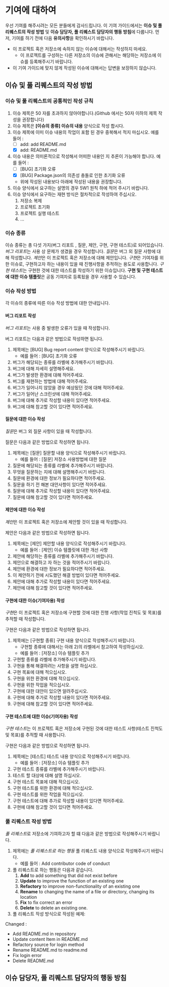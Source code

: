 # 기여에 대하여

우선 기여를 해주시려는 모든 분들에게 감사드립니다. 이 기여 가이드에서는 **이슈 및 풀 리퀘스트의 작성 방법** 및 **이슈 담당자, 풀 리퀘스트 담당자의 행동 방침**에 다룹니다. 먼저, 기여를 하기 전에 다음 **유의사항**을 확인하시기 바랍니다.

- 이 프로젝트 혹은 저장소에 속하지 않는 이슈에 대해서는 작성하지 마세요.
   - 이 프로젝트를 구성하는 다른 저장소의 이슈에 관해서는 해당하는 저장소에 이슈를 등록해주시기 바랍니다.
- 이 기여 가이드에 맞지 않게 작성된 이슈에 대해서는 답변을 보장하지 않습니다.

## 이슈 및 풀 리퀘스트의 작성 방법

### 이슈 및 풀 리퀘스트의 공통적인 작성 규칙

1) 이슈 제목은 50 자를 초과하지 않아야합니다.(Github 에서는 50자 이하의 제목 작성을 권장합니다)
2) 이슈 제목은 **[이슈의 종류] 이슈의 내용** 양식으로 작성 합시다.
3) 이슈 제목에 이미 이슈 내용의 작업이 포함 된 경우 중복해서 적지 마십시오. 예를 들어 :
   - [ ] add: add README.md
   - [x] add: README.md
5) 이슈 내용은 의미론적으로 작성해서 어떠한 내용인 지 추론이 가능해야 합니다. 예를 들어 :  
   - [ ] [BUG] 초기화 오류
   - [x] [BUG] Package.json의 의존성 충돌로 인한 초기화 오류  
   - 위에 작성된 내용보다 아래에 작성된 내용을 권장합니다.
6) 이슈 양식에서 요구하는 설명의 경우 5W1 원칙 하에 적어 주시기 바랍니다.
7) 이슈 양식에서 요구하는 재현 방식은 절차적으로 작성하여 주십시오.
   1) 저장소 복제
   2) 프로젝트 초기화
   3) 프로젝트 실행 테스트
   4) ...

### 이슈 종류

이슈 종류는 총 다섯 가지(버그 리포트 , 질문, 제안, 구현, 구현 테스트)로 되어있습니다. *버그 리포트*는 사용 상 문제가 생겼을 경우 작성합니다. *질문*은 버그 외 질문 사항에 대해 작성합니다. *제안*은 이 프로젝트 혹은 저장소에 대해 제안입니다. *구현*은 기여자를 위한 이슈로, 구현하고자 하는 내용이 있을 때 진행사항을 추적하는 용도로 사용합니다. *구현 테스트*는 구현한 것에 대한 테스트를 작성하기 위한 이슈입니다. **구현 및 구현 테스트에 대한 이슈 템플릿**은 공동 기여자로 등록됬을 경우 사용할 수 있습니다.

### 이슈 작성 방법

각 이슈의 종류에 따른 이슈 작성 방법에 대한 안내입니다.

#### 버그 리포트 작성

*버그 리포트*는 사용 중 발생한 오류가 있을 때 작성합니다. 

버그 리포트는 다음과 같은 방법으로 작성하면 됩니다.

1) 제목에는 [BUG] Bug report content 양식으로 작성해주시기 바랍니다.
   - 예를 들어 : [BUG] 초기화 오류
2) 버그가 해당되는 종류를 라벨에 추가해주시기 바랍니다.
3) 버그에 대해 자세히 설명해주세요.
5) 버그가 발생한 환경에 대해 적어주세요.
6) 버그를 재현하는 방법에 대해 적어주세요.
7) 버그가 일어나지 않았을 경우 예상됬던 것에 대해 적어주세요.
8) 버그가 일어난 스크린샷에 대해 적어주세요.
9) 버그에 대해 추가로 작성할 내용이 있다면 적어주세요.
10) 버그에 대해 참고할 것이 있다면 적어주세요.

#### 질문에 대한 이슈 작성

*질문*은 버그 외 질문 사항이 있을 때 작성합니다.

질문은 다음과 같은 방법으로 작성하면 됩니다.

1) 제목에는 [질문] 질문할 내용 양식으로 작성해주시기 바랍니다.
   - 예를 들어 : [질문] 저장소 사용방법에 대한 질문
2) 질문에 해당되는 종류를 라벨에 추가해주시기 바랍니다.
3) 무엇을 질문하는 지에 대해 설명해주시기 바랍니다.
4) 질문에 환경에 대한 정보가 필요하다면 적어주세요.
5) 질문을 하기 전 해본 대안사항이 있다면 적어주세요.
6) 질문에 대해 추가로 작성할 내용이 있다면 적어주세요.
7) 질문에 대해 참고할 것이 있다면 적어주세요.

#### 제안에 대한 이슈 작성 

*제안*은 이 프로젝트 혹은 저장소에 제안할 것이 있을 때 작성합니다.

제안은 다음과 같은 방법으로 작성하면 됩니다.

1) 제목에는 [제안] 제안할 내용 양식으로 작성해주시기 바랍니다.
   - 예를 들어 : [제안] 이슈 템플릿에 대한 개선 사항
2) 제안에 해당하는 종류를 라벨에 추가해주시기 바랍니다.
3) 제안으로 해결하고 자 하는 것을 적어주시기 바랍니다.
4) 제안에 환경에 대한 정보가 필요하다면 적어주세요.
5) 이 제안하기 전에 시도했던 해결 방법이 있다면 적어주세요.
6) 제안에 대해 추가로 작성할 내용이 있다면 적어주세요.
7) 제안에 대해 참고할 것이 있다면 적어주세요.

#### 구현에 대한 이슈(기여자용) 작성

*구현*은 이 프로젝트 혹은 저장소에 구현할 것에 대한 진행 사항(작업 진척도 및 목표)를 추적할 때 작성합니다.

구현은 다음과 같은 방법으로 작성하면 됩니다.

1) 제목에는 [구현할 종류] 구현 내용 양식으로 작성해주시기 바랍니다.
   - 구현할 종류에 대해서는 아래 2)의 라벨에서 참고하여 작성하십시오.
   - 예를 들어 : [저장소] 이슈 템플릿 추가
2) 구현할 종류를 라벨에 추가해주시기 바랍니다.
3) 구현을 통해 해결하려는 사항을 설명 하십시오.
4) 구현 목표에 대해 적으십시오.
5) 구현을 위한 환경에 대해 적으십시오.
6) 구현을 위한 작업을 적으십시오.
7) 구현에 대한 대안이 있으면 알려주십시오.
8) 구현에 대해 추가로 작성할 내용이 있다면 적어주세요.
9) 구현에 대해 참고할 것이 있다면 적어주세요.

#### 구현 테스트에 대한 이슈(기여자용) 작성

*구현 테스트*는 이 프로젝트 혹은 저장소에 구현된 것에 대한 테스트 사항(테스트 진척도 및 목표)를 추적할 때 사용합니다.

구현은 다음과 같은 방법으로 작성하면 됩니다.

1) 제목에는 [테스트] 테스트 내용 양식으로 작성해주시기 바랍니다.
   - 예를 들어 : [저장소] 이슈 템플릿 추가
2) 구현 테스트 종류를 라벨에 추가해주시기 바랍니다.
3) 테스트 할 대상에 대해 설명 하십시오.
4) 구현 테스트 목표에 대해 적으십시오.
5) 구현 테스트를 위한 환경에 대해 적으십시오.
6) 구현 테스트를 위한 작업을 적으십시오.
7) 구현 테스트에 대해 추가로 작성할 내용이 있다면 적어주세요.
8) 구현에 대해 참고할 것이 있다면 적어주세요.

### 풀 리퀘스트 작성 방법

*풀 리퀘스트*로 저장소에 기여하고자 할 떄 다음과 같은 방법으로 작성해주시기 바랍니다.

1) 제목에는 *풀 리퀘스트로 하는 행동* 풀 리퀘스트 내용 양식으로 작성해주시기 바랍니다.
   - 예를 들어 : Add contributor code of conduct
2) 풀 리퀘스트로 하는 행동은 다음과 같습니다.
   1) **Add** to add something that did not exist before
   2) **Update** to improve the function of an existing one
   3) **Refactory** to improve non-functionality of an existing one
   4) **Rename** to changing the name of a file or directory, changing its location
   5) **Fix** to fix correct an error
   6) **Delete** to delete an existing one.
3) 풀 리퀘스트 작성 방식으로 작성된 예제:  

Changed :  
  - Add README.md in repository
  - Update content Item in README.md
  - Refactory source for login method
  - Rename README.md to readme.md
  - Fix login error
  - Delete README.md

## 이슈 담당자, 풀 리퀘스트 담당자의 행동 방침
